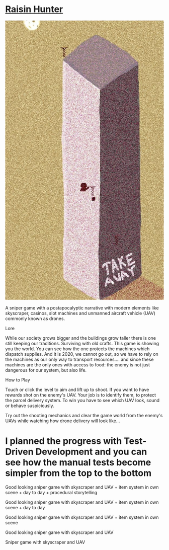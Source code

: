 # [Raisin Hunter](https://ismo.itch.io/raisinghunter)

![Screenshot](screenshot.jpg)

A sniper game with a postapocalyptic narrative with modern elements like skyscraper, casinos, slot machines and unmanned aircraft vehicle (UAV) commonly known as drones. 

Lore

While our society grows bigger and the buildings grow taller there is one still keeping our traditions. Surviving with old crafts. This game is showing you the world. You can see how the one protects the machines which dispatch supplies. And it is 2020, we cannot go out, so we have to rely on the machines as our only way to transport resources.... and since these machines are the only ones with access to food: the enemy is not just dangerous for our system, but also life.

How to Play

Touch or click the level to aim and lift up to shoot. If you want to have rewards shot on the enemy's UAV. Your job is to identify them, to protect the parcel delivery system. To win you have to see which UAV look, sound or behave suspiciously.

Try out the shooting mechanics and clear the game world from the enemy's UAVs while watching how drone delivery will look like... 

# I planned the progress with Test-Driven Development and you can see how the manual tests become simpler from the top to the bottom 

Good looking sniper game with skyscraper and UAV + item system in own scene + day to day + procedural storytelling

Good looking sniper game with skyscraper and UAV + item system in own scene + day to day

Good looking sniper game with skyscraper and UAV + item system in own scene

Good looking sniper game with skyscraper and UAV 

Sniper game with skyscraper and UAV 